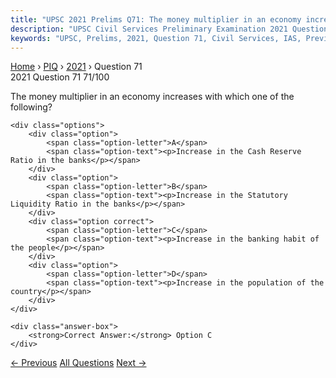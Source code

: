 ```yaml
---
title: "UPSC 2021 Prelims Q71: The money multiplier in an economy increases with which one..."
description: "UPSC Civil Services Preliminary Examination 2021 Question 71 with options and answer"
keywords: "UPSC, Prelims, 2021, Question 71, Civil Services, IAS, Previous Year Questions"
---
```


<nav class="breadcrumb">
    <a href="../../">Home</a>
    <span>›</span>
    <a href="../">PIQ</a>
    <span>›</span>
    <a href="./">2021</a>
    <span>›</span>
    <span>Question 71</span>
</nav>

<div class="question-header">
    <div class="question-meta">
        <span class="year-badge">2021</span>
        <span class="question-number">Question 71</span>
        <span class="progress">71/100</span>
    </div>
    <div class="progress-bar">
        <div class="progress-fill" style="width: 71.0%"></div>
    </div>
</div>

<div class="question-content">
    <div class="question-text">
        <p>The money multiplier in an economy increases with which one of the following?</p>
    </div>
    
    <div class="options">
        <div class="option">
            <span class="option-letter">A</span>
            <span class="option-text"><p>Increase in the Cash Reserve Ratio in the banks</p></span>
        </div>
        <div class="option">
            <span class="option-letter">B</span>
            <span class="option-text"><p>Increase in the Statutory Liquidity Ratio in the banks</p></span>
        </div>
        <div class="option correct">
            <span class="option-letter">C</span>
            <span class="option-text"><p>Increase in the banking habit of the people</p></span>
        </div>
        <div class="option">
            <span class="option-letter">D</span>
            <span class="option-text"><p>Increase in the population of the country</p></span>
        </div>
    </div>

    <div class="answer-box">
        <strong>Correct Answer:</strong> Option C
    </div>
</div>

<div class="question-nav">
    <a href="../q070-which-of-the-following-have-species-that-can-estab/" class="nav-btn prev">← Previous</a>
    <a href="../" class="nav-btn center">All Questions</a>
    <a href="../q072-with-reference-to-indian-economy-demand-pull-infla/" class="nav-btn next">Next →</a>
</div>
